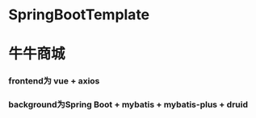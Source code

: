 # SpringBootTemplate


# 牛牛商城

### frontend为 vue + axios
### background为Spring Boot + mybatis + mybatis-plus + druid
